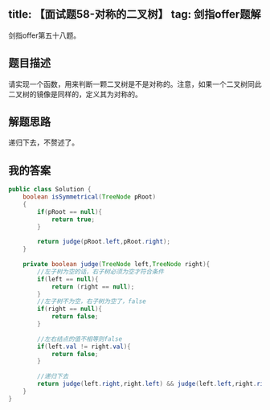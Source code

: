 title: 【面试题58-对称的二叉树】
tag: 剑指offer题解
---
剑指offer第五十八题。
<!-- more -->

## 题目描述

请实现一个函数，用来判断一颗二叉树是不是对称的。注意，如果一个二叉树同此二叉树的镜像是同样的，定义其为对称的。


## 解题思路

递归下去，不赘述了。


## 我的答案
```java
public class Solution {
    boolean isSymmetrical(TreeNode pRoot)
    {
        if(pRoot == null){
            return true;
        }
        
        return judge(pRoot.left,pRoot.right);
    }
    
    private boolean judge(TreeNode left,TreeNode right){
        //左子树为空的话，右子树必须为空才符合条件
        if(left == null){
            return (right == null);
        }
        //左子树不为空，右子树为空了，false
        if(right == null){
            return false;
        }
        
        //左右结点的值不相等则false
        if(left.val != right.val){
            return false;
        }
        
        //递归下去
        return judge(left.right,right.left) && judge(left.left,right.right);
    }
}
```
